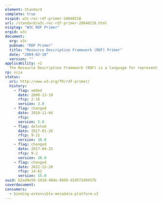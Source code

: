 ```yaml
---
element: Standard
complete: true
nispid: w3c-rec-rdf-primer-20040210
url: /standard/w3c-rec-rdf-primer-20040210.html
nisptag: "W3C RDF Primer"
orgid: w3c
document:
  org: w3c
  pubnum: "RDF Primer"
  title: "Resource Description Framework (RDF) Primer"
  date: "2004-02-10"
  version: ""
applicability: >2
  The Resource Description Framework (RDF) is a language for representing information about resources in the World Wide Web. This Primer is designed to provide the reader with the basic knowledge required to effectively use RDF. It introduces the basic concepts of RDF and describes its XML syntax. It describes how to define RDF vocabularies using the RDF Vocabulary Description Language, and gives an overview of some deployed RDF applications. It also describes the content and purpose of other RDF specification documents.
rp: ncia
status:
  uri: http://www.w3.org/TR/rdf-primer/
  history: 
    - flag: added
      date: 2008-12-10
      rfcp: 2-18
      version: 3.0
    - flag: changed
      date: 2010-11-04
      rfcp: 
      version: 5.0
    - flag: deleted
      date: 2017-01-26
      rfcp: 9-21
      version: 10.0
    - flag: changed
      date: 2017-04-25
      rfcp: 9-2
      version: 10.0
    - flag: changed
      date: 2022-12-20
      rfcp: 14-62
      version: 15.0
uuid: b2ad9e50-1910-48de-8856-d1d572d9457b
coverdocument:
consumers:
  - binding-extensible-metadata-platform-v2
---
```

